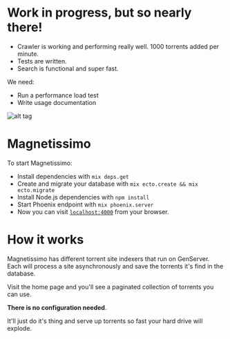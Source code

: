 # Work in progress, but so nearly there!

- Crawler is working and performing really well. 1000 torrents added per minute.
- Tests are written.
- Search is functional and super fast.

We need:

- Run a performance load test
- Write usage documentation

![alt tag](http://i.imgur.com/DDqWuua.png)

# Magnetissimo

To start Magnetissimo:

  * Install dependencies with `mix deps.get`
  * Create and migrate your database with `mix ecto.create && mix ecto.migrate`
  * Install Node.js dependencies with `npm install`
  * Start Phoenix endpoint with `mix phoenix.server`
  * Now you can visit [`localhost:4000`](http://localhost:4000) from your browser.

# How it works

Magnetissimo has different torrent site indexers that run on GenServer. Each
will process a site asynchronously and save the torrents it's find in the
database.

Visit the home page and you'll see a paginated collection of torrents you can
use.

**There is no configuration needed**.

It'll just do it's thing and serve up torrents so fast your hard drive will
explode.
